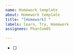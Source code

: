```yaml
---
name: Homework template
about: Homework template
title: "[Homework] "
labels: learn, Try, Homework
assignees: Phantom05

---
```


- [ ]
